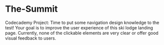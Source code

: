 # The-Summit
Codecademy Project: Time to put some navigation design knowledge to the test! Your goal is to improve the user experience of this ski lodge landing page. Currently, none of the clickable elements are very clear or offer good visual feedback to users.
